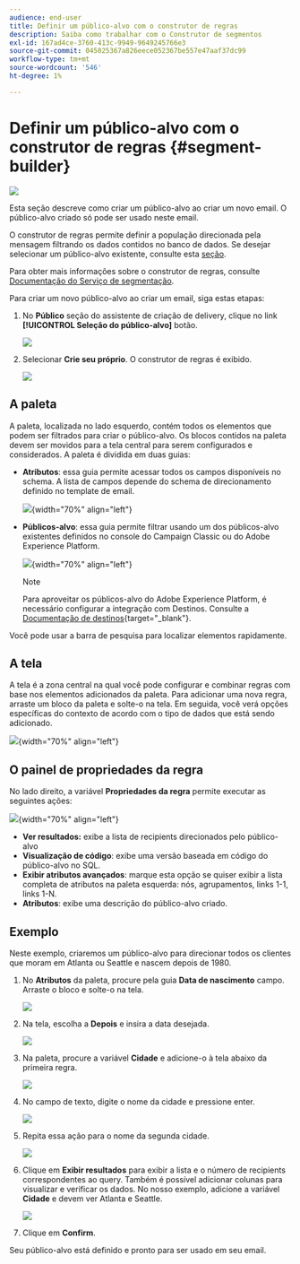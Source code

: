 ```yaml
---
audience: end-user
title: Definir um público-alvo com o construtor de regras
description: Saiba como trabalhar com o Construtor de segmentos
exl-id: 167ad4ce-3760-413c-9949-9649245766e3
source-git-commit: 045025367a826eece052367be557e47aaf37dc99
workflow-type: tm+mt
source-wordcount: '546'
ht-degree: 1%

---
```


# Definir um público-alvo com o construtor de regras {#segment-builder}

![](../assets/do-not-localize/badge.png)

Esta seção descreve como criar um público-alvo ao criar um novo email. O público-alvo criado só pode ser usado neste email.

O construtor de regras permite definir a população direcionada pela mensagem filtrando os dados contidos no banco de dados. Se desejar selecionar um público-alvo existente, consulte esta [seção](add-audience.md).

Para obter mais informações sobre o construtor de regras, consulte [Documentação do Serviço de segmentação](https://experienceleague.adobe.com/docs/experience-platform/segmentation/ui/segment-builder.html).

Para criar um novo público-alvo ao criar um email, siga estas etapas:

1. No **Público** seção do assistente de criação de delivery, clique no link **[!UICONTROL Seleção do público-alvo]** botão.

   ![](assets/segment-builder0.png)

1. Selecionar **Crie seu próprio**. O construtor de regras é exibido.

   ![](assets/segment-builder.png)

## A paleta

A paleta, localizada no lado esquerdo, contém todos os elementos que podem ser filtrados para criar o público-alvo. Os blocos contidos na paleta devem ser movidos para a tela central para serem configurados e considerados. A paleta é dividida em duas guias:

* **Atributos**: essa guia permite acessar todos os campos disponíveis no schema. A lista de campos depende do schema de direcionamento definido no template de email.

   ![](assets/segment-builder2.png){width="70%" align="left"}

* **Públicos-alvo**: essa guia permite filtrar usando um dos públicos-alvo existentes definidos no console do Campaign Classic ou do Adobe Experience Platform.

   ![](assets/segment-builder3.png){width="70%" align="left"}

   >[!NOTE]
   >
   >Para aproveitar os públicos-alvo do Adobe Experience Platform, é necessário configurar a integração com Destinos. Consulte a [Documentação de destinos](https://experienceleague.adobe.com/docs/experience-platform/destinations/home.html?lang=pt-BR){target="_blank"}.

Você pode usar a barra de pesquisa para localizar elementos rapidamente.

## A tela

A tela é a zona central na qual você pode configurar e combinar regras com base nos elementos adicionados da paleta. Para adicionar uma nova regra, arraste um bloco da paleta e solte-o na tela. Em seguida, você verá opções específicas do contexto de acordo com o tipo de dados que está sendo adicionado.

![](assets/segment-builder4.png){width="70%" align="left"}

## O painel de propriedades da regra

No lado direito, a variável **Propriedades da regra** permite executar as seguintes ações:

![](assets/segment-builder5.png){width="70%" align="left"}

* **Ver resultados:** exibe a lista de recipients direcionados pelo público-alvo
* **Visualização de código**: exibe uma versão baseada em código do público-alvo no SQL.
* **Exibir atributos avançados**: marque esta opção se quiser exibir a lista completa de atributos na paleta esquerda: nós, agrupamentos, links 1-1, links 1-N.
* **Atributos**: exibe uma descrição do público-alvo criado.

## Exemplo

Neste exemplo, criaremos um público-alvo para direcionar todos os clientes que moram em Atlanta ou Seattle e nascem depois de 1980.

1. No **Atributos** da paleta, procure pela guia **Data de nascimento** campo. Arraste o bloco e solte-o na tela.

   ![](assets/segment-builder6.png)

1. Na tela, escolha a **Depois** e insira a data desejada.

   ![](assets/segment-builder7.png)

1. Na paleta, procure a variável **Cidade** e adicione-o à tela abaixo da primeira regra.

   ![](assets/segment-builder8.png)

1. No campo de texto, digite o nome da cidade e pressione enter.

   ![](assets/segment-builder9.png)

1. Repita essa ação para o nome da segunda cidade.

   ![](assets/segment-builder10.png)

1. Clique em **Exibir resultados** para exibir a lista e o número de recipients correspondentes ao query. Também é possível adicionar colunas para visualizar e verificar os dados. No nosso exemplo, adicione a variável **Cidade** e devem ver Atlanta e Seattle.

   ![](assets/segment-builder11.png)

1. Clique em **Confirm**.

Seu público-alvo está definido e pronto para ser usado em seu email.